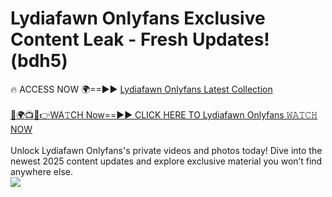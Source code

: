 # Lydiafawn Onlyfans Exclusive Content Leak - Fresh Updates! (bdh5)

🔥 ACCESS NOW 🌍==►► <a href="https://tinyurl.com/kvy9nzfs" rel="nofollow">Lydiafawn Onlyfans Latest Collection</a>
<br><br>
[🔴🌍📺📱👉WA𝚃CH Now==►► CLICK HERE TO Lydiafawn Onlyfans 𝚆𝙰𝚃𝙲𝙷 NOW](https://tinyurl.com/kvy9nzfs)
<br><br>
Unlock Lydiafawn Onlyfans's private videos and photos today! Dive into the newest 2025 content updates and explore exclusive material you won’t find anywhere else.
<br>
<a href="https://tinyurl.com/kvy9nzfs" rel="nofollow" data-target="animated-image.originalLink"><img src="https://camo.githubusercontent.com/8a4f000d20f83aca3bf7ec5f350d767afa0574a8a352519fd8cfa583a6f93a33/68747470733a2f2f692e696d6775722e636f6d2f644a486b345a712e676966" data-canonical-src="https://i.imgur.com/dJHk4Zq.gif" style="max-width: 100%; display: inline-block;" data-target="animated-image.originalImage"></a>
<br>

